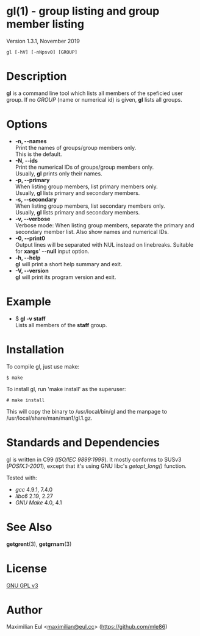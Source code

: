 # gl(1) - group listing and group member listing

Version 1.3.1, November 2019

```
gl [-hV] [-nNpsv0] [GROUP]
```

# Description

**gl** is a command line tool which lists all members of the speficied user group.
If no _GROUP_ (name or numerical id) is given, **gl** lists all groups.

# Options


* **-n, --names**  
  Print the names of groups/group members only.  
  This is the default.
* **-N, --ids**  
  Print the numerical IDs of groups/group members only.  
  Usually, **gl** prints only their names.
* **-p, --primary**  
  When listing group members, list primary members only.  
  Usually, **gl** lists primary and secondary members.
* **-s, --secondary**  
  When listing group members, list secondary members only.  
  Usually, **gl** lists primary and secondary members.
* **-v, --verbose**  
  Verbose mode:
  When listing group members, separate the primary and secondary member list.
  Also show names and numerical IDs.
* **-0, --print0**  
  Output lines will be separated with NUL instead on linebreaks.
  Suitable for **xargs**' **--null** input option.
* **-h, --help**  
  **gl** will print a short help summary and exit.
* **-V, --version**  
  **gl** will print its program version and exit.

# Example


* $ **gl -v staff**  
  Lists all members of the **staff** group.

# Installation

To compile gl, just use make:

	$ make

To install gl, run 'make install' as the superuser:

	# make install

This will copy the binary to /usr/local/bin/gl
and the manpage to /usr/local/share/man/man1/gl.1.gz.



# Standards and Dependencies

gl is written in C99 (*ISO/IEC 9899:1999*).
It mostly conforms to SUSv3 (*POSIX.1-2001*),
except that it's using GNU libc's *getopt_long()* function.

Tested with:
* _gcc_ 4.9.1, 7.4.0
* _libc6_ 2.19, 2.27
* _GNU Make_ 4.0, 4.1



# See Also

**getgrent**(3),
**getgrnam**(3)

# License

[GNU GPL v3](http://gnu.org/licenses/gpl.html)

# Author

Maximilian Eul
&lt;[maximilian@eul.cc](mailto:maximilian@eul.cc)&gt;
(https://github.com/mle86)
